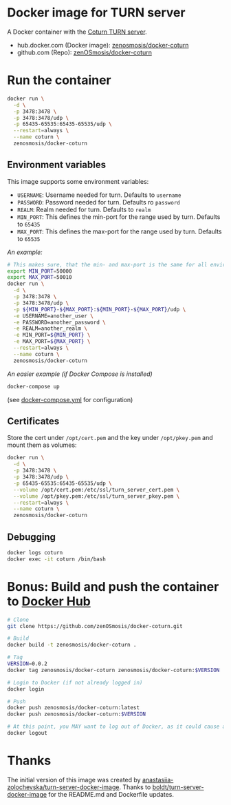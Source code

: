 # Docker image for TURN server

A Docker container with the [Coturn TURN server](https://github.com/coturn/coturn).

* hub.docker.com (Docker image): [zenosmosis/docker-coturn](https://hub.docker.com/r/zenosmosis/docker-coturn/)
* github.com (Repo): [zenOSmosis/docker-coturn](https://github.com/zenOSmosis/docker-coturn)

# Run the container

```bash
docker run \
  -d \
  -p 3478:3478 \
  -p 3478:3478/udp \
  -p 65435-65535:65435-65535/udp \
  --restart=always \
  --name coturn \
  zenosmosis/docker-coturn
```

## Environment variables

This image supports some environment variables:

* `USERNAME`: Username needed for turn. Defaults to `username`
* `PASSWORD`: Password needed for turn. Defaults ro `password`
* `REALM`: Realm needed for turn. Defaults to `realm`
* `MIN_PORT`: This defines the min-port for the range used by turn. Defaults to `65435`
* `MAX_PORT`: This defines the max-port for the range used by turn. Defaults to `65535`

*An example:*

```bash
# This makes sure, that the min- and max-port is the same for all environment variables
export MIN_PORT=50000
export MAX_PORT=50010
docker run \
  -d \
  -p 3478:3478 \
  -p 3478:3478/udp \
  -p ${MIN_PORT}-${MAX_PORT}:${MIN_PORT}-${MAX_PORT}/udp \
  -e USERNAME=another_user \
  -e PASSWORD=another_password \
  -e REALM=another_realm \
  -e MIN_PORT=${MIN_PORT} \
  -e MAX_PORT=${MAX_PORT} \
  --restart=always \
  --name coturn \
  zenosmosis/docker-coturn
```

*An easier example (if Docker Compose is installed)*

```bash
docker-compose up
```

(see [docker-compose.yml](docker-compose.yml) for configuration)

## Certificates

Store the cert under `/opt/cert.pem` and the key under `/opt/pkey.pem` and mount them as volumes:

```bash
docker run \
  -d \
  -p 3478:3478 \
  -p 3478:3478/udp \
  -p 65435-65535:65435-65535/udp \
  --volume /opt/cert.pem:/etc/ssl/turn_server_cert.pem \
  --volume /opt/pkey.pem:/etc/ssl/turn_server_pkey.pem \
  --restart=always \
  --name coturn \
  zenosmosis/docker-coturn
```

## Debugging

```bash
docker logs coturn
docker exec -it coturn /bin/bash
```

# Bonus: Build and push the container to [Docker Hub](https://hub.docker.com/)

```bash
# Clone
git clone https://github.com/zenOSmosis/docker-coturn.git 

# Build
docker build -t zenosmosis/docker-coturn .

# Tag
VERSION=0.0.2
docker tag zenosmosis/docker-coturn zenosmosis/docker-coturn:$VERSION

# Login to Docker (if not already logged in)
docker login

# Push
docker push zenosmosis/docker-coturn:latest
docker push zenosmosis/docker-coturn:$VERSION

# At this point, you MAY want to log out of Docker, as it could cause authentication errors when trying to build other's containers
docker logout
```

# Thanks

The initial version of this image was created by [anastasiia-zolochevska/turn-server-docker-image](https://github.com/anastasiia-zolochevska/turn-server-docker-image).  Thanks to [boldt/turn-server-docker-image](https://github.com/boldt/turn-server-docker-image) for the README.md and Dockerfile updates.
